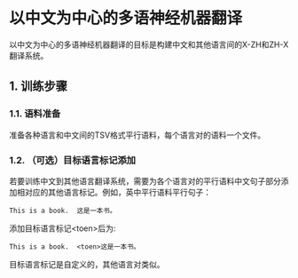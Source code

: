 # 以中文为中心的多语神经机器翻译
以中文为中心的多语神经机器翻译的目标是构建中文和其他语言间的X-ZH和ZH-X翻译系统。
## 1. 训练步骤
### 1.1. 语料准备
准备各种语言和中文间的TSV格式平行语料，每个语言对的语料一个文件。
### 1.2. （可选）目标语言标记添加
若要训练中文到其他语言翻译系统，需要为各个语言对的平行语料中文句子部分添加相对应的其他语言标记。例如，英中平行语料平行句子：
```
This is a book.  这是一本书。
```
添加目标语言标记\<toen>后为:
```
This is a book.  <toen>这是一本书。
```
目标语言标记是自定义的，其他语言对类似。
